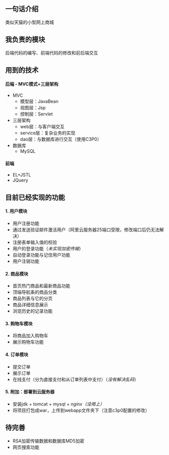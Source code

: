 ## 一句话介绍
类似天猫的小型网上商城

## 我负责的模块
后端代码的编写、前端代码的修改和前后端交互

## 用到的技术
#### 后端 - MVC模式+三层架构
* MVC
  * 模型层：JavaBean
  * 视图层：Jsp
  * 控制层：Servlet
* 三层架构
  * web层：与客户端交互
  * service层：复杂业务的实现
  * dao层：与数据库进行交互（使用C3P0）
* 数据库
  * MySQL

#### 前端
* EL+JSTL
* JQuery


## 目前已经实现的功能
#### 1. 用户模块
* 用户注册功能
* 通过发送验证邮件激活用户（阿里云服务器25端口受限，修改端口后仍无法解决）
* 注册表单输入值的校验
* 用户的登录功能（*未实现加密传输*）
* 自动登录功能与记住用户功能
* 用户注销功能

#### 2. 商品模块
* 首页热门商品和最新商品功能
* 顶端导航条的商品分类
* 商品列表与它的分页
* 商品详细信息展示
* 浏览历史的记录功能

#### 3. 购物车模块
* 将商品加入购物车
* 展示购物车功能

#### 4. 订单模块
* 提交订单
* 展示订单
* 在线支付（分为直接支付和从订单列表中支付）（*没有解决乱码*）

#### 5. 附加：部署到云服务器
* 安装jdk + tomcat + mysql + *nginx（没用上）*
* 将项目打包成war，上传到webapp文件夹下（注意c3p0配置的修改）

## 待完善
- RSA加密传输数据和数据库MD5加密
- 网页搜索功能
